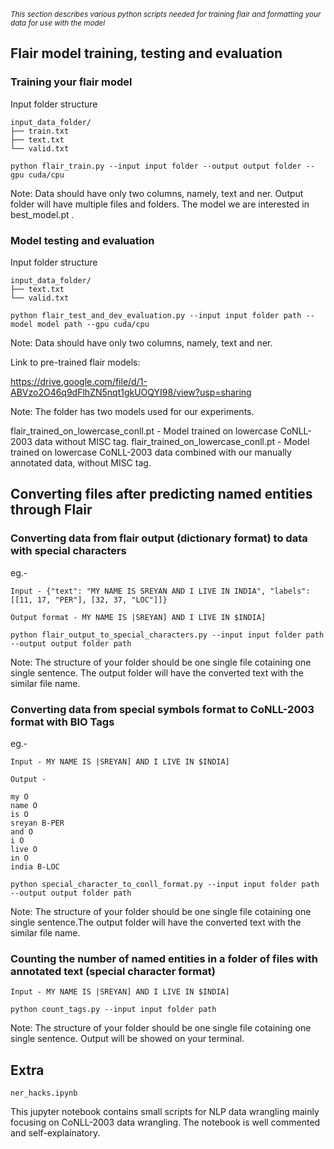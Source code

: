 *<sub>This section describes various python scripts needed for training flair and formatting your data for use with the model</sub>*

## Flair model training, testing and evaluation

### Training your flair model

Input folder structure

```
input_data_folder/
├── train.txt
├── text.txt
└── valid.txt
```
```
python flair_train.py --input input folder --output output folder --gpu cuda/cpu
```
Note: Data should have only two columns, namely, text and ner. Output folder will have multiple files and folders. The model we are interested in best_model.pt .


### Model testing and evaluation

Input folder structure
```
input_data_folder/
├── text.txt
└── valid.txt
```
```
python flair_test_and_dev_evaluation.py --input input folder path --model model path --gpu cuda/cpu
```
Note: Data should have only two columns, namely, text and ner.

Link to pre-trained flair models:

https://drive.google.com/file/d/1-ABVzo2O46q9dFlhZN5nqt1gkUOQYI98/view?usp=sharing

Note: The folder has two models used for our experiments.
 
flair_trained_on_lowercase_conll.pt - Model trained on lowercase CoNLL-2003 data without MISC tag.
flair_trained_on_lowercase_conll.pt - Model trained on lowercase CoNLL-2003 data combined with our manually annotated data, without MISC tag.

## Converting files after predicting named entities through Flair

### Converting data from flair output (dictionary format) to data with special characters

eg.-

```
Input - {"text": "MY NAME IS SREYAN AND I LIVE IN INDIA", "labels": [[11, 17, "PER"], [32, 37, "LOC"]]}

Output format - MY NAME IS |SREYAN] AND I LIVE IN $INDIA]
```

```
python flair_output_to_special_characters.py --input input folder path --output output folder path
```
Note: The structure of your folder should be one single file cotaining one single sentence. The output folder will have the converted text with the similar file name.


### Converting data from special symbols format to CoNLL-2003 format with BIO Tags

eg.-
```
Input - MY NAME IS |SREYAN] AND I LIVE IN $INDIA]

Output -

my O
name O
is O
sreyan B-PER
and O
i O
live O
in O
india B-LOC
```
```
python special_character_to_conll_format.py --input input folder path --output output folder path
```
Note: The structure of your folder should be one single file cotaining one single sentence.The output folder will have the converted text with the similar file name.

### Counting the number of named entities in a folder of files with annotated text (special character format)

```
Input - MY NAME IS |SREYAN] AND I LIVE IN $INDIA]
```

```
python count_tags.py --input input folder path
```
Note: The structure of your folder should be one single file cotaining one single sentence. Output will be showed on your terminal.

## Extra

```
ner_hacks.ipynb
```
This jupyter notebook contains small scripts for NLP data wrangling mainly focusing on CoNLL-2003 data wrangling. The notebook is well commented and self-explainatory.


